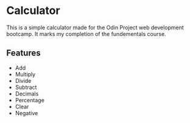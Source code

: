 # Calculator

This is a simple calculator made for the Odin Project web development bootcamp. 
It marks my completion of the fundementals course.

## Features
- Add
- Multiply
- Divide
- Subtract
- Decimals
- Percentage
- Clear
- Negative
